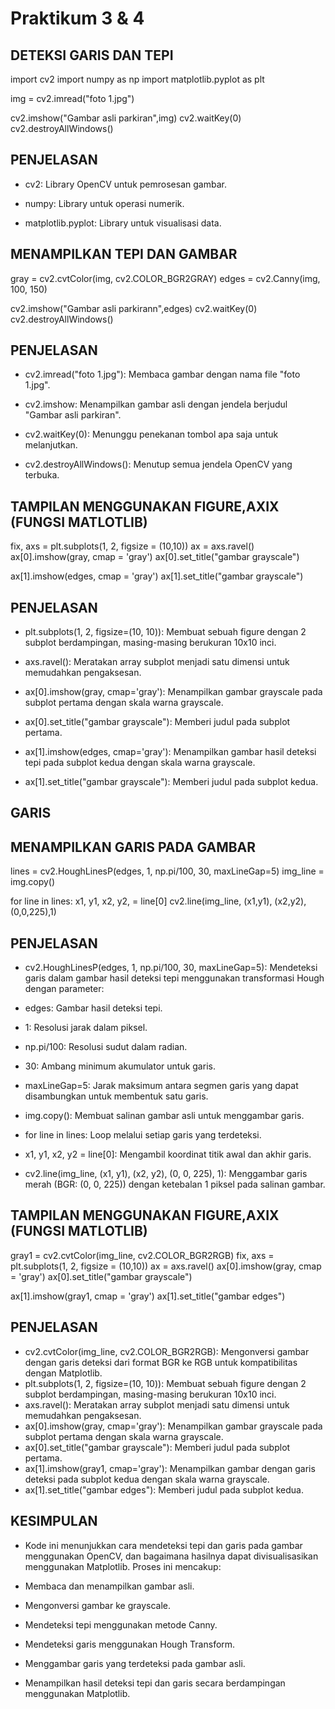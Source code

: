 
# Praktikum 3 & 4

## DETEKSI GARIS DAN TEPI
import cv2 
import numpy as np
import matplotlib.pyplot as plt

img = cv2.imread("foto 1.jpg")

cv2.imshow("Gambar asli parkiran",img)
cv2.waitKey(0)
cv2.destroyAllWindows()

## PENJELASAN
- cv2: Library OpenCV untuk pemrosesan gambar.

- numpy: Library untuk operasi numerik.

- matplotlib.pyplot: Library untuk visualisasi data.

## MENAMPILKAN TEPI DAN GAMBAR
gray = cv2.cvtColor(img, cv2.COLOR_BGR2GRAY)
edges = cv2.Canny(img, 100, 150)

cv2.imshow("Gambar asli parkirann",edges)
cv2.waitKey(0)
cv2.destroyAllWindows()

## PENJELASAN
- cv2.imread("foto 1.jpg"): Membaca gambar dengan nama file "foto 1.jpg".

- cv2.imshow: Menampilkan gambar asli dengan jendela berjudul "Gambar asli parkiran".

- cv2.waitKey(0): Menunggu penekanan tombol apa saja untuk melanjutkan.

- cv2.destroyAllWindows(): Menutup semua jendela OpenCV yang terbuka.

##  TAMPILAN MENGGUNAKAN FIGURE,AXIX (FUNGSI MATLOTLIB) 
fix, axs = plt.subplots(1, 2, figsize = (10,10))
ax = axs.ravel()
ax[0].imshow(gray, cmap = 'gray')
ax[0].set_title("gambar grayscale")

ax[1].imshow(edges, cmap = 'gray')
ax[1].set_title("gambar grayscale")

## PENJELASAN
- plt.subplots(1, 2, figsize=(10, 10)): Membuat sebuah figure dengan 2 subplot berdampingan, masing-masing berukuran 10x10 inci.

- axs.ravel(): Meratakan array subplot menjadi satu dimensi untuk memudahkan pengaksesan.

- ax[0].imshow(gray, cmap='gray'): Menampilkan gambar grayscale pada subplot pertama dengan skala warna grayscale.

- ax[0].set_title("gambar grayscale"): Memberi judul pada subplot pertama.

- ax[1].imshow(edges, cmap='gray'): Menampilkan gambar hasil deteksi tepi pada subplot kedua dengan skala warna grayscale.

- ax[1].set_title("gambar grayscale"): Memberi judul pada subplot kedua.

## GARIS
## MENAMPILKAN GARIS PADA GAMBAR

lines = cv2.HoughLinesP(edges, 1, np.pi/100, 30, maxLineGap=5)
img_line = img.copy()

for line in lines:
        x1, y1, x2, y2, = line[0]
        cv2.line(img_line, (x1,y1), (x2,y2), (0,0,225),1)

## PENJELASAN
- cv2.HoughLinesP(edges, 1, np.pi/100, 30, maxLineGap=5): Mendeteksi garis dalam gambar hasil deteksi tepi menggunakan transformasi Hough dengan parameter:

- edges: Gambar hasil deteksi tepi.

- 1: Resolusi jarak dalam piksel.

- np.pi/100: Resolusi sudut dalam radian.

- 30: Ambang minimum akumulator untuk garis.

- maxLineGap=5: Jarak maksimum antara segmen garis yang dapat disambungkan untuk membentuk satu garis.

- img.copy(): Membuat salinan gambar asli untuk menggambar garis.

- for line in lines: Loop melalui setiap garis yang terdeteksi.

- x1, y1, x2, y2 = line[0]: Mengambil koordinat titik awal dan akhir garis.

- cv2.line(img_line, (x1, y1), (x2, y2), (0, 0, 225), 1): Menggambar garis merah (BGR: (0, 0, 225)) dengan ketebalan 1 piksel pada salinan gambar.

## TAMPILAN MENGGUNAKAN FIGURE,AXIX (FUNGSI MATLOTLIB) 
gray1 = cv2.cvtColor(img_line, cv2.COLOR_BGR2RGB)
fix, axs = plt.subplots(1, 2, figsize = (10,10))
ax = axs.ravel()
ax[0].imshow(gray, cmap = 'gray')
ax[0].set_title("gambar grayscale")

ax[1].imshow(gray1, cmap = 'gray')
ax[1].set_title("gambar edges")

## PENJELASAN

- cv2.cvtColor(img_line, cv2.COLOR_BGR2RGB): Mengonversi gambar dengan garis deteksi dari format BGR ke RGB untuk kompatibilitas dengan Matplotlib.
- plt.subplots(1, 2, figsize=(10, 10)): Membuat sebuah figure dengan 2 subplot berdampingan, masing-masing berukuran 10x10 inci.
- axs.ravel(): Meratakan array subplot menjadi satu dimensi untuk memudahkan pengaksesan.
- ax[0].imshow(gray, cmap='gray'): Menampilkan gambar grayscale pada subplot pertama dengan skala warna grayscale.
- ax[0].set_title("gambar grayscale"): Memberi judul pada subplot pertama.
- ax[1].imshow(gray1, cmap='gray'): Menampilkan gambar dengan garis deteksi pada subplot kedua dengan skala warna grayscale.
- ax[1].set_title("gambar edges"): Memberi judul pada subplot kedua.

## KESIMPULAN

- Kode ini menunjukkan cara mendeteksi tepi dan garis pada gambar menggunakan OpenCV, dan bagaimana hasilnya dapat divisualisasikan menggunakan Matplotlib. Proses ini mencakup:

- Membaca dan menampilkan gambar asli.
- Mengonversi gambar ke grayscale.
- Mendeteksi tepi menggunakan metode Canny.
- Mendeteksi garis menggunakan Hough Transform.
- Menggambar garis yang terdeteksi pada gambar asli.
- Menampilkan hasil deteksi tepi dan garis secara berdampingan menggunakan Matplotlib.